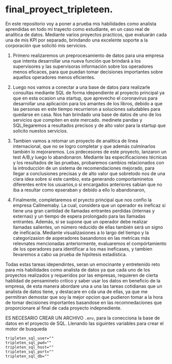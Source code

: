 # final_proyect_tripleteen.

En este repositorio voy a poner a prueba mis habilidades como analista aprendidas en todo mi trayecto como estudiante, en un caso real de analítica de datos. Mediante varios proyectos  practicos, que evaluarán cada una de mis KPI por separado, brindando una excelente soporte a la corporación que solicitó mis servicios. 

1. Primero realizaremos un preprocesamiento de datos para una empresa que intenta desarrollar una nueva función que brindará a los supervisores y las supervisoras información sobre los operadores menos eficaces, para que puedan tomar decisiones importantes sobre aquellos operadores menos eficientes.

2. Luego nos vamos a conectar a una base de datos para realizarle  consultas mediante SQL de forma idependiente al proyecto principal ya que en esta ocasion una startup, que aprevecho el coronavirus 
para desarrollar una aplicación para los amantes de los libros, debido a que las personas en este tiempo recurrieron a soluciones saludables para quedarse en casa. Nos han brindado una base de datos de uno de los servicios que compiten en este mercado.  medinete pandas y SQL,llegaremos a resultados precisos y de alto valor para la startup que solicito nuestos servicios.


3. Tambien vamos a retomar un proyecto de analitica de linea internacional, que no se logro completar y que además culminarlos también lo  mejoraremos. Los prdecesores de este proyecto, lanzaron un test A/B,y luego lo abandonaron. Mediante las  especificaciones técnicas y los resultados de las pruebas, probaremos cambios relacionados con la introducción de un sistema de recomendaciones mejorado, para llegar a  conclusiones precisas y de alto valor que sobretodo nos de  una clara idea sobre si este cambio, esta generando comportaminetos diferentes entre los usuarios,o si encargados anteriores
sabian que no iba a resultar como epseraban y debido a ello lo abandonaron,


4. Finalmente, completaremos el pryecto principal que nos confio la empresa Callmemaby. La cual, considera que un operador es ineficaz si tiene una gran cantidad de llamadas entrantes perdidas
(internas y externas) y un tiempo de espera prolongado para las llamadas entrantes. Además, si se supone que un operador debe realizar llamadas salientes, 
un número reducido de ellas también será un signo de ineficacia. Mediante visualizasiones a lo largo del tiempo y la categorizasion de aoperadores basandonos en las metricas más  relevnates mencionadas anteriormente, evaluaremos el compórtamiento de los operadores para identificar a los mas ineficases, y tambien llevaremos a cabo ua prueba de hipótesis estadística.
  

Todas estas tareas idependintes, seran un emocinante y entretenido reto para mis habilidades como analista de datos ya que cada uno de los proyectos realizados y requeridos  por las empresas, requieren de cierta hablidad  de pensamineto critico y saber usar los datos en beneficio de la empresa, de esta manera abordare una a una las tareas cotidianas que un analista de datos tiene, y destacare en cda una de ellas, ya que me permitiran demostar que soy la mejor opcion que pudieron tomar a la hora de tomar decisiones importantes basandose en las recomnedaciones que proporcionare al final de cada proyecto 
indepnediente.

ES NECESARIO  CREAR UN ARCHIVO `.env`, para la conecciona la base de datos en el proyecto de SQL. Llenando las siguintes variables para crear el motor de busqueda

```
tripleten_sql_user=""
tripleten_sql_pwd=""
tripleten_sql_host=""
tripleten_sql_port=""
tripleten_sql_db=""
```

<!-- TODO Es importante que sepas hacer merges. Hice correcciones que no tomaste en cuenta, porque no hiciste merge -->
<!-- TODO Usa más el formateo de código para mejorar la legibilidad de tu readme. Úsalo para nombres de archivos, rutas, variables, funciones, códigos, etc -->
<!-- TODO Falta explicar cómo ejecutar tu código para cada sección. Con qué código? Algo como: Ejecutar `python queries.py` para hacer X -->
<!-- TODO Testeaste tu requirements.txt? A mi no me funciona -->